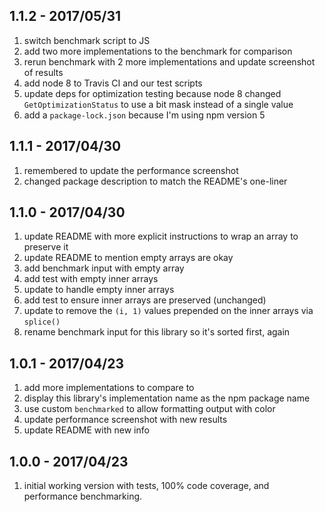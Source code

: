 ## 1.1.2 - 2017/05/31

1. switch benchmark script to JS
2. add two more implementations to the benchmark for comparison
3. rerun benchmark with 2 more implementations and update screenshot of results
4. add node 8 to Travis CI and our test scripts
5. update deps for optimization testing because node 8 changed `GetOptimizationStatus` to use a bit mask instead of a single value
6. add a `package-lock.json` because I'm using npm version 5

## 1.1.1 - 2017/04/30

1. remembered to update the performance screenshot
2. changed package description to match the README's one-liner

## 1.1.0 - 2017/04/30

1. update README with more explicit instructions to wrap an array to preserve it
2. update README to mention empty arrays are okay
3. add benchmark input with empty array
4. add test with empty inner arrays
5. update to handle empty inner arrays
6. add test to ensure inner arrays are preserved (unchanged)
7. update to remove the `(i, 1)` values prepended on the inner arrays via `splice()`
8. rename benchmark input for this library so it's sorted first, again


## 1.0.1 - 2017/04/23

1. add more implementations to compare to
2. display this library's implementation name as the npm package name
3. use custom `benchmarked` to allow formatting output with color
4. update performance screenshot with new results
5. update README with new info

## 1.0.0 - 2017/04/23

1. initial working version with tests, 100% code coverage, and performance benchmarking.
